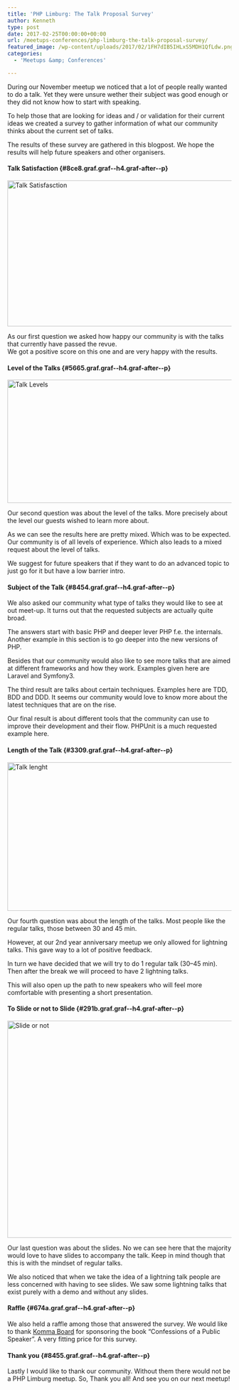 ```yaml
---
title: 'PHP Limburg: The Talk Proposal Survey'
author: Kenneth
type: post
date: 2017-02-25T00:00:00+00:00
url: /meetups-conferences/php-limburg-the-talk-proposal-survey/
featured_image: /wp-content/uploads/2017/02/1FH7dIB5IHLxS5MDH1QfLdw.png
categories:
  - 'Meetups &amp; Conferences'

---
```

<p id="14c0" class="graf graf--p graf-after--figure">
  During our November meetup we noticed that a lot of people really wanted to do a talk. Yet they were unsure wether their subject was good enough or they did not know how to start with speaking.
</p>

<p id="b08b" class="graf graf--p graf-after--p">
  To help those that are looking for ideas and / or validation for their current ideas we created a survey to gather information of what our community thinks about the current set of talks.
</p>

<p id="d31e" class="graf graf--p graf-after--p">
  The results of these survey are gathered in this blogpost. We hope the results will help future speakers and other organisers.
</p>

#### Talk Satisfaction {#8ce8.graf.graf--h4.graf-after--p}

<img class="aligncenter wp-image-331 size-large" src="https://schabrechtsk.be/wp-content/uploads/2017/02/Talk-Satisfaction-1024x420.png" alt="Talk Satisfasction" width="800" height="328" srcset="https://schabrechtsk.be/wp-content/uploads/2017/02/Talk-Satisfaction-1024x420.png 1024w, https://schabrechtsk.be/wp-content/uploads/2017/02/Talk-Satisfaction-300x123.png 300w, https://schabrechtsk.be/wp-content/uploads/2017/02/Talk-Satisfaction-768x315.png 768w, https://schabrechtsk.be/wp-content/uploads/2017/02/Talk-Satisfaction.png 1240w" sizes="(max-width: 800px) 100vw, 800px" /><figure><figcaption></figcaption></figure> 

<p id="baa4" class="graf graf--p graf-after--figure">
  As our first question we asked how happy our community is with the talks that currently have passed the revue.<br /> We got a positive score on this one and are very happy with the results.
</p>

#### Level of the&nbsp;Talks {#5665.graf.graf--h4.graf-after--p}<figure>

<img class="aligncenter wp-image-332 size-large" src="https://schabrechtsk.be/wp-content/uploads/2017/02/Talk-levels-1024x354.png" alt="Talk Levels" width="800" height="277" srcset="https://schabrechtsk.be/wp-content/uploads/2017/02/Talk-levels-1024x354.png 1024w, https://schabrechtsk.be/wp-content/uploads/2017/02/Talk-levels-300x104.png 300w, https://schabrechtsk.be/wp-content/uploads/2017/02/Talk-levels-768x266.png 768w, https://schabrechtsk.be/wp-content/uploads/2017/02/Talk-levels.png 1416w" sizes="(max-width: 800px) 100vw, 800px" /><figcaption></figcaption></figure> 

<p id="49b1" class="graf graf--p graf-after--figure">
  Our second question was about the level of the talks. More precisely about the level our guests wished to learn more about.
</p>

<p id="3dc7" class="graf graf--p graf-after--p">
  As we can see the results here are pretty mixed. Which was to be expected. Our community is of all levels of experience. Which also leads to a mixed request about the level of talks.
</p>

<p id="04c5" class="graf graf--p graf-after--p">
  We suggest for future speakers that if they want to do an advanced topic to just go for it but have a low barrier intro.
</p>

#### Subject of the&nbsp;Talk {#8454.graf.graf--h4.graf-after--p}

<p id="cbf1" class="graf graf--p graf-after--h4">
  We also asked our community what type of talks they would like to see at out meet-up. It turns out that the requested subjects are actually quite broad.
</p>

<p id="3d15" class="graf graf--p graf-after--p">
  The answers start with basic PHP and deeper lever PHP f.e. the internals. Another example in this section is to go deeper into the new versions of PHP.
</p>

<p id="a90f" class="graf graf--p graf-after--p">
  Besides that our community would also like to see more talks that are aimed at different frameworks and how they work. Examples given here are Laravel and Symfony3.
</p>

<p id="e8ce" class="graf graf--p graf-after--p">
  The third result are talks about certain techniques. Examples here are TDD, BDD and DDD. It seems our community would love to know more about the latest techniques that are on the rise.
</p>

<p id="76b8" class="graf graf--p graf-after--p">
  Our final result is about different tools that the community can use to improve their development and their flow. PHPUnit is a much requested example here.
</p>

#### Length of the&nbsp;Talk {#3309.graf.graf--h4.graf-after--p}<figure>

<img class="aligncenter wp-image-334 size-large" src="https://schabrechtsk.be/wp-content/uploads/2017/02/Talk-lenght-1024x427.png" alt="Talk lenght" width="800" height="334" srcset="https://schabrechtsk.be/wp-content/uploads/2017/02/Talk-lenght-1024x427.png 1024w, https://schabrechtsk.be/wp-content/uploads/2017/02/Talk-lenght-300x125.png 300w, https://schabrechtsk.be/wp-content/uploads/2017/02/Talk-lenght-768x320.png 768w, https://schabrechtsk.be/wp-content/uploads/2017/02/Talk-lenght.png 1180w" sizes="(max-width: 800px) 100vw, 800px" /><figcaption></figcaption></figure> 

<p id="c440" class="graf graf--p graf-after--figure">
  Our fourth question was about the length of the talks. Most people like the regular talks, those between 30 and 45 min.
</p>

<p id="f946" class="graf graf--p graf-after--p">
  However, at our 2nd year anniversary meetup we only allowed for lightning talks. This gave way to a lot of positive feedback.
</p>

<p id="001b" class="graf graf--p graf-after--p">
  In turn we have decided that we will try to do 1 regular talk (30–45 min). Then after the break we will proceed to have 2 lightning talks.
</p>

<p id="9e08" class="graf graf--p graf-after--p">
  This will also open up the path to new speakers who will feel more comfortable with presenting a short presentation.
</p>

#### To Slide or not to&nbsp;Slide {#291b.graf.graf--h4.graf-after--p}<figure>

<img class="aligncenter wp-image-335 size-full" src="https://schabrechtsk.be/wp-content/uploads/2017/02/Slide-or-not.png" alt="Slide or not" width="1022" height="488" srcset="https://schabrechtsk.be/wp-content/uploads/2017/02/Slide-or-not.png 1022w, https://schabrechtsk.be/wp-content/uploads/2017/02/Slide-or-not-300x143.png 300w, https://schabrechtsk.be/wp-content/uploads/2017/02/Slide-or-not-768x367.png 768w" sizes="(max-width: 1022px) 100vw, 1022px" /><figcaption></figcaption></figure> 

<p id="3df0" class="graf graf--p graf-after--figure">
  Our last question was about the slides. No we can see here that the majority would love to have slides to accompany the talk. Keep in mind though that this is with the mindset of regular talks.
</p>

<p id="0a17" class="graf graf--p graf-after--p">
  We also noticed that when we take the idea of a lightning talk people are less concerned with having to see slides. We saw some lightning talks that exist purely with a demo and without any slides.
</p>

#### Raffle {#674a.graf.graf--h4.graf-after--p}

<p id="f6f3" class="graf graf--p graf-after--h4">
  We also held a raffle among those that answered the survey. We would like to thank <a class="markup--anchor markup--p-anchor" href="https://www.kommaboard.be" target="_blank" rel="noopener noreferrer" data-href="https://www.kommaboard.be">Komma Board</a> for sponsoring the book “Confessions of a Public Speaker”. A very fitting price for this survey.
</p>

#### Thank you {#8455.graf.graf--h4.graf-after--p}

<p id="2713" class="graf graf--p graf-after--h4 graf--trailing">
  Lastly I would like to thank our community. Without them there would not be a PHP Limburg meetup. So, Thank you all! And see you on our next meetup!
</p>